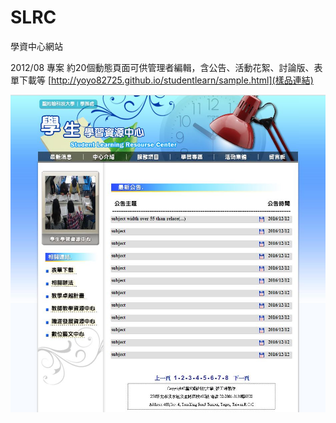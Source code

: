# SLRC
學資中心網站

2012/08 專案
約20個動態頁面可供管理者編輯，含公告、活動花絮、討論版、表單下載等
[http://yoyo82725.github.io/studentlearn/sample.html](樣品連結)

![image](https://raw.githubusercontent.com/yoyo82725/SLRC/master/studentLearn.JPG)
